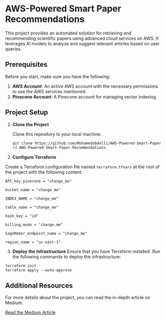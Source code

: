 # AWS-Powered Smart Paper Recommendations
This project provides an automated solution for retrieving and recommending scientific papers using advanced cloud services on AWS. It leverages AI models to analyze and suggest relevant articles based on user queries.

## Prerequisites

Before you start, make sure you have the following:

1. **AWS Account**: An active AWS account with the necessary permissions to use the AWS services mentioned.
2. **Pinecone Account**: A Pinecone account for managing vector indexing.

## Project Setup

1. **Clone the Project**

   Clone this repository to your local machine:

   ```bash
   git clone https://github.com/Mohamedabdelli/AWS-Powered-Smart-Paper-Recommendations.git
   cd AWS-Powered-Smart-Paper-Recommendations
   ```

2. **Configure Terraform**

Create a Terraform configuration file named `terraform.tfvars` at the root of the project with the following content:

```
API_key_pinecone = "change_me"

bucket_name = "change_me"

INDEX_NAME = "change_me"

table_name = "change_me"

hash_key = "id"

billing_mode = "change_me"

SageMaker_endpoint_name = "change_me"

region_name = "us-east-1"
```
3. **Deploy the Infrastructure**
Ensure that you have Terraform installed. Run the following commands to deploy the infrastructure:
```
terraform init
terraform apply --auto-approve
```

## Additional Resources

For more details about the project, you can read the in-depth article on Medium:

[Read the Medium Article](https://medium.com/@abdellimohamedammar/developing-an-end-to-end-aws-powered-llm-chat-interface-for-conversational-research-with-364451812f10)
